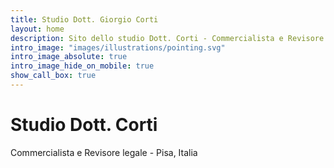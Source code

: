 ```yaml
---
title: Studio Dott. Giorgio Corti
layout: home
description: Sito dello studio Dott. Corti - Commercialista e Revisore legale - Pisa, Italia
intro_image: "images/illustrations/pointing.svg"
intro_image_absolute: true
intro_image_hide_on_mobile: true
show_call_box: true
---
```


# Studio Dott. Corti

Commercialista e Revisore legale - Pisa, Italia